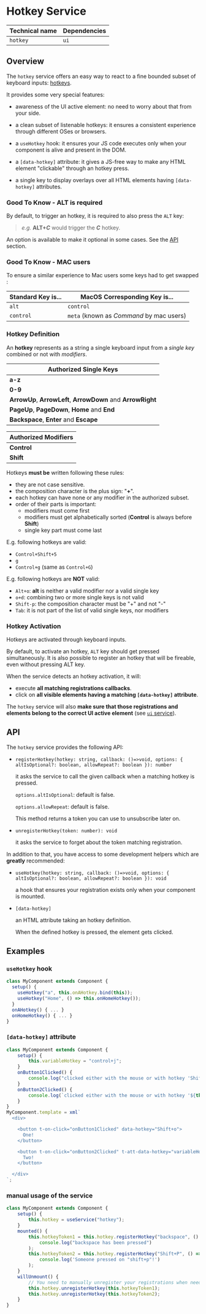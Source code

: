 # Hotkey Service

| Technical name | Dependencies |
| -------------- | ------------ |
| `hotkey`       | `ui`         |

## Overview

The `hotkey` service offers an easy way to react to a
fine bounded subset of keyboard inputs: [hotkeys](#hotkey-definition).

It provides some very special features:

-   awareness of the UI active element: no need to worry about that from your side.

-   a clean subset of listenable hotkeys:
    it ensures a consistent experience through different OSes or browsers.

-   a `useHotkey` hook: it ensures your JS code executes only
    when your component is alive and present in the DOM.

-   a `[data-hotkey]` attribute: it gives a JS-free way to make
    any HTML element "clickable" through an hotkey press.

-   a single key to display overlays over all HTML elements having `[data-hotkey]` attributes.

### Good To Know - ALT is required

By default, to trigger an hotkey, it is required to also press the `ALT` key:

> _e.g._ **ALT+_C_** would trigger the **_C_** hotkey.

An option is available to make it optional in some cases. See the [API](#api) section.

### Good To Know - MAC users

To ensure a similar experience to Mac users some keys had to get swapped :

| Standard Key is... | MacOS Corresponding Key is...            |
| ------------------ | ---------------------------------------- |
| `alt`              | `control`                                |
| `control`          | `meta` (known as _Command_ by mac users) |

### Hotkey Definition

An **hotkey** represents as a string a single keyboard
input from a _single key_ combined or not with _modifiers_.

| Authorized Single Keys                                       |
| ------------------------------------------------------------ |
| **a-z**                                                      |
| **0-9**                                                      |
| **ArrowUp**, **ArrowLeft**, **ArrowDown** and **ArrowRight** |
| **PageUp**, **PageDown**, **Home** and **End**               |
| **Backspace**, **Enter** and **Escape**                      |

| Authorized Modifiers |
| -------------------- |
| **Control**          |
| **Shift**            |

Hotkeys **must be** written following these rules:

-   they are not case sensitive.
-   the composition character is the plus sign: "**+**".
-   each hotkey can have none or any modifier in the authorized subset.
-   order of their parts is important:
    -   modifiers must come first
    -   modifiers must get alphabetically sorted (**Control** is always before **Shift**)
    -   single key part must come last

E.g. following hotkeys are valid:

-   `Control+Shift+5`
-   `g`
-   `Control+g` (same as `Control+G`)

E.g. following hotkeys are **NOT** valid:

-   `Alt+o`: **alt** is neither a valid modifier nor a valid single key
-   `o+d`: combining two or more single keys is not valid
-   `Shift-p`: the composition character must be "+" and not "-"
-   `Tab`: it is not part of the list of valid single keys, nor modifiers

### Hotkey Activation

Hotkeys are activated through keyboard inputs.

By default, to activate an hotkey, `ALT` key should get pressed simultaneously.
It is also possible to register an hotkey that will be fireable, even without pressing ALT key.

When the service detects an hotkey activation, it will:

-   execute **all matching registrations callbacks**.
-   click on **all visible elements having a matching `[data-hotkey]` attribute**.

The `hotkey` service will also **make sure that those
registrations and elements belong to the correct UI active element** (see [`ui` service](ui.md)).

## API

The `hotkey` service provides the following API:

-   `registerHotkey(hotkey: string, callback: ()=>void, options: { altIsOptional?: boolean, allowRepeat?: boolean }): number`

    it asks the service to call the given callback when a matching hotkey is pressed.

    `options.altIsOptional`: default is false.

    `options.allowRepeat`: default is false.

    This method returns a token you can use to unsubscribe later on.

-   `unregisterHotkey(token: number): void`

    it asks the service to forget about the token matching registration.

In addition to that, you have access to some development helpers which are **greatly** recommended:

-   `useHotkey(hotkey: string, callback: ()=>void, options: { altIsOptional?: boolean, allowRepeat?: boolean }): void`

    a hook that ensures your registration exists only when your component is mounted.

-   `[data-hotkey]`

    an HTML attribute taking an hotkey definition.

    When the defined hotkey is pressed, the element gets clicked.

## Examples

### `useHotkey` hook

```js
class MyComponent extends Component {
  setup() {
    useHotkey("a", this.onAHotkey.bind(this));
    useHotkey("Home", () => this.onHomeHotkey());
  }
  onAHotkey() { ... }
  onHomeHotkey() { ... }
}
```

### `[data-hotkey]` attribute

```js
class MyComponent extends Component {
    setup() {
        this.variableHotkey = "control+j";
    }
    onButton1Clicked() {
        console.log("clicked either with the mouse or with hotkey 'Shift+o'");
    }
    onButton2Clicked() {
        console.log(`clicked either with the mouse or with hotkey '${this.variableHotkey}'`);
    }
}
MyComponent.template = xml`
  <div>

    <button t-on-click="onButton1Clicked" data-hotkey="Shift+o">
      One!
    </button>

    <button t-on-click="onButton2Clicked" t-att-data-hotkey="variableHotkey">
      Two!
    </button>

  </div>
`;
```

### manual usage of the service

```js
class MyComponent extends Component {
    setup() {
        this.hotkey = useService("hotkey");
    }
    mounted() {
        this.hotkeyToken1 = this.hotkey.registerHotkey("backspace", () =>
            console.log("backspace has been pressed")
        );
        this.hotkeyToken2 = this.hotkey.registerHotkey("Shift+P", () =>
            console.log('Someone pressed on "shift+p"!')
        );
    }
    willUnmount() {
        // You need to manually unregister your registrations when needed!
        this.hotkey.unregisterHotkey(this.hotkeyToken1);
        this.hotkey.unregisterHotkey(this.hotkeyToken2);
    }
}
```
